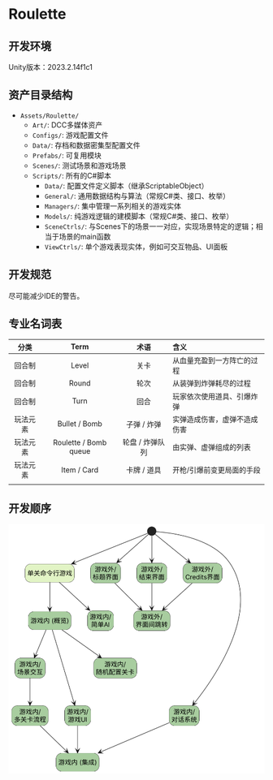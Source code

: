 # Roulette

## 开发环境

Unity版本：2023.2.14f1c1

## 资产目录结构

- `Assets/Roulette/`
    - `Art/`: DCC多媒体资产
    - `Configs/`: 游戏配置文件
    - `Data/`: 存档和数据密集型配置文件
    - `Prefabs/`: 可复用模块
    - `Scenes/`: 测试场景和游戏场景
    - `Scripts/`: 所有的C#脚本
        - `Data/`: 配置文件定义脚本（继承ScriptableObject）
        - `General/`: 通用数据结构与算法（常规C#类、接口、枚举）
        - `Managers/`: 集中管理一系列相关的游戏实体
        - `Models/`: 纯游戏逻辑的建模脚本（常规C#类、接口、枚举）
        - `SceneCtrls/`: 与Scenes下的场景一一对应，实现场景特定的逻辑；相当于场景的main函数
        - `ViewCtrls/`: 单个游戏表现实体，例如可交互物品、UI面板

## 开发规范

尽可能减少IDE的警告。

## 专业名词表

|  分类  |         Term          |    术语     | 含义             |
|:----:|:---------------------:|:---------:|:---------------|
| 回合制  |         Level         |    关卡     | 从血量充盈到一方阵亡的过程  |
| 回合制  |         Round         |    轮次     | 从装弹到炸弹耗尽的过程    |
| 回合制  |         Turn          |    回合     | 玩家依次使用道具、引爆炸弹  |
| 玩法元素 |     Bullet / Bomb     |  子弹 / 炸弹  | 实弹造成伤害，虚弹不造成伤害 |
| 玩法元素 | Roulette / Bomb queue | 轮盘 / 炸弹队列 | 由实弹、虚弹组成的列表    |
| 玩法元素 |      Item / Card      |  卡牌 / 道具  | 开枪/引爆前变更局面的手段  |
|      |                       |           |                |

## 开发顺序

![开发顺序示意图](Docs/Tasks.png)
